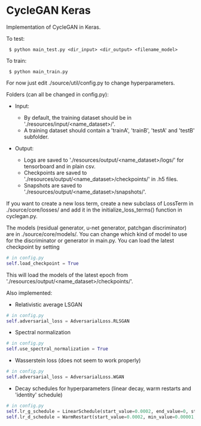 # CycleGAN Keras
Implementation of CycleGAN in Keras. 

To test:
```
 $ python main_test.py <dir_input> <dir_output> <filename_model>
```


To train:
```
 $ python main_train.py
```

For now just edit ./source/util/config.py to change hyperparameters.


Folders (can all be changed in config.py):
* Input: 
   * By default, the training dataset should be in './resources/input/<name_dataset>/'. 
   * A training dataset should contain a 'trainA', 'trainB', 'testA' and 'testB' subfolder.

* Output:
   * Logs are saved to './resources/output/<name_dataset>/logs/' for tensorboard and in plain csv.
   * Checkpoints are saved to './resources/output/<name_dataset>/checkpoints/' in .h5 files.
   * Snapshots are saved to './resources/output/<name_dataset>/snapshots/'.

If you want to create a new loss term, create a new subclass of LossTerm in ./source/core/losses/ and add it in the initialize_loss_terms() function in cyclegan.py.

The models (residual generator, u-net generator, patchgan discriminator) are in ./source/core/models/. You can change which kind of model to use for the discriminator or generator in main.py.
You can load the latest checkpoint by setting 
```python
# in config.py
self.load_checkpoint = True
``` 
This will load the models of the latest epoch from './resources/output/<name_dataset>/checkpoints/'.

Also implemented:
* Relativistic average LSGAN
```python
# in config.py
self.adversarial_loss = AdversarialLoss.RLSGAN 
```

* Spectral normalization
```python
# in config.py
self.use_spectral_normalization = True
```

* Wasserstein loss (does not seem to work properly)
```python
# in config.py
self.adversarial_loss = AdversarialLoss.WGAN  
```

* Decay schedules for hyperparameters (linear decay, warm restarts and 'identity' schedule)
```python
# in config.py
self.lr_g_schedule = LinearSchedule(start_value=0.0002, end_value=0, start_epoch=100, end_epoch=200)
self.lr_d_schedule = WarmRestart(start_value=0.0002, min_value=0.00001, cycle_length=25, cycle_multiplier=2, decay_rate=0.75)
```

